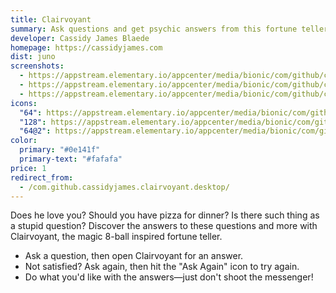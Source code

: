 ```yaml
---
title: Clairvoyant
summary: Ask questions and get psychic answers from this fortune teller
developer: Cassidy James Blaede
homepage: https://cassidyjames.com
dist: juno
screenshots:
  - https://appstream.elementary.io/appcenter/media/bionic/com/github/cassidyjames.clairvoyant.desktop/5828CE513729190BC80DF0ABA54483D0/screenshots/image-1_orig.png
  - https://appstream.elementary.io/appcenter/media/bionic/com/github/cassidyjames.clairvoyant.desktop/5828CE513729190BC80DF0ABA54483D0/screenshots/image-2_orig.png
  - https://appstream.elementary.io/appcenter/media/bionic/com/github/cassidyjames.clairvoyant.desktop/5828CE513729190BC80DF0ABA54483D0/screenshots/image-3_orig.png
icons:
  "64": https://appstream.elementary.io/appcenter/media/bionic/com/github/cassidyjames.clairvoyant.desktop/5828CE513729190BC80DF0ABA54483D0/icons/64x64/com.github.cassidyjames.clairvoyant_com.github.cassidyjames.clairvoyant.png
  "128": https://appstream.elementary.io/appcenter/media/bionic/com/github/cassidyjames.clairvoyant.desktop/5828CE513729190BC80DF0ABA54483D0/icons/128x128/com.github.cassidyjames.clairvoyant_com.github.cassidyjames.clairvoyant.png
  "64@2": https://appstream.elementary.io/appcenter/media/bionic/com/github/cassidyjames.clairvoyant.desktop/5828CE513729190BC80DF0ABA54483D0/icons/64x64@2/com.github.cassidyjames.clairvoyant_com.github.cassidyjames.clairvoyant.png
color:
  primary: "#0e141f"
  primary-text: "#fafafa"
price: 1
redirect_from:
  - /com.github.cassidyjames.clairvoyant.desktop/
---
```


<p>Does he love you? Should you have pizza for dinner? Is there such thing as a stupid question? Discover the answers to these questions and more with Clairvoyant, the magic 8-ball inspired fortune teller.</p>
<ul>
  <li>Ask a question, then open Clairvoyant for an answer.</li>
  <li>Not satisfied? Ask again, then hit the &quot;Ask Again&quot; icon to try again.</li>
  <li>Do what you&apos;d like with the answers—just don&apos;t shoot the messenger!</li>
</ul>